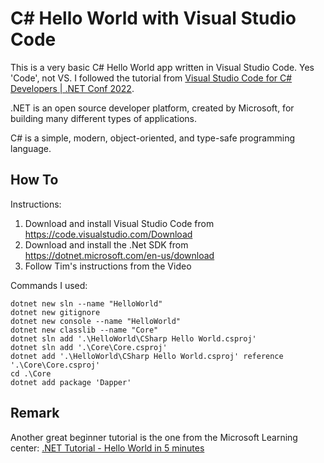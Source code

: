 # C# Hello World with Visual Studio Code

This is a very basic C# Hello World app written in Visual Studio Code. Yes 'Code', not VS. I followed the tutorial from [Visual Studio Code for C# Developers | .NET Conf 2022](https://www.youtube.com/watch?v=fuBi4d7k1-M). 

.NET is an open source developer platform, created by Microsoft, for building many different types of applications.

C# is a simple, modern, object-oriented, and type-safe programming language.

## How To

Instructions: 

1. Download and install Visual Studio Code from https://code.visualstudio.com/Download
2. Download and install the .Net SDK from https://dotnet.microsoft.com/en-us/download
3. Follow Tim's instructions from the Video

Commands I used: 

```console
dotnet new sln --name "HelloWorld"
dotnet new gitignore
dotnet new console --name "HelloWorld"
dotnet new classlib --name "Core"
dotnet sln add '.\HelloWorld\CSharp Hello World.csproj'
dotnet sln add '.\Core\Core.csproj'
dotnet add '.\HelloWorld\CSharp Hello World.csproj' reference '.\Core\Core.csproj'
cd .\Core
dotnet add package 'Dapper'
```

## Remark

Another great beginner tutorial is the one from the Microsoft Learning center: [.NET Tutorial - Hello World in 5 minutes](https://dotnet.microsoft.com/en-us/learn/dotnet/hello-world-tutorial/intro)